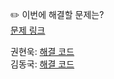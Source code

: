 ✏️ 이번에 해결할 문제는? <br>
[문제 링크](https://leetcode.com/problems/trapping-rain-water/description/)

권현욱: [해결 코드]() <br>
김동국: [해결 코드]() <br>
